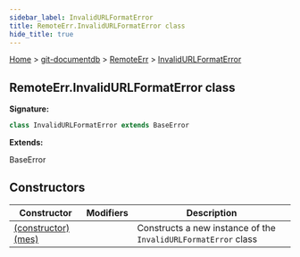```yaml
---
sidebar_label: InvalidURLFormatError
title: RemoteErr.InvalidURLFormatError class
hide_title: true
---
```


[Home](./index.md) &gt; [git-documentdb](./git-documentdb.md) &gt; [RemoteErr](./git-documentdb.remoteerr.md) &gt; [InvalidURLFormatError](./git-documentdb.remoteerr.invalidurlformaterror.md)

## RemoteErr.InvalidURLFormatError class

<b>Signature:</b>

```typescript
class InvalidURLFormatError extends BaseError 
```
<b>Extends:</b>

BaseError

## Constructors

|  Constructor | Modifiers | Description |
|  --- | --- | --- |
|  [(constructor)(mes)](./git-documentdb.remoteerr.invalidurlformaterror._constructor_.md) |  | Constructs a new instance of the <code>InvalidURLFormatError</code> class |

